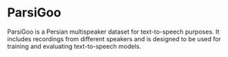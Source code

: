 # ParsiGoo
ParsiGoo is a Persian multispeaker dataset for text-to-speech purposes. It includes recordings from different speakers and is designed to be used for training and evaluating text-to-speech models.
